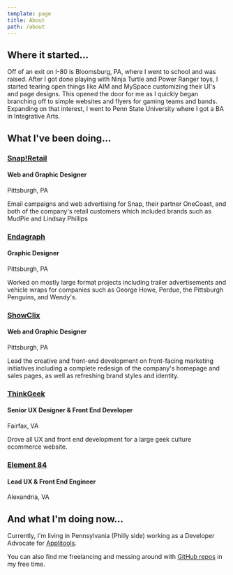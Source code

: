 ```yaml
---
template: page
title: About
path: /about
---
```

## Where it started...

Off of an exit on I-80 is Bloomsburg, PA, where I went to school and was raised. After I got done playing with Ninja Turtle and Power Ranger toys, I started tearing open things like AIM and MySpace customizing their UI's and page designs. This opened the door for me as I quickly began branching off to simple websites and flyers for gaming teams and bands. Expanding on that interest, I went to Penn State University where I got a BA in Integrative Arts.

## What I've been doing...

### [Snap!Retail](https://snapretail.com/)

#### Web and Graphic Designer

Pittsburgh, PA

Email campaigns and web advertising for Snap, their partner OneCoast, and both of the company's retail customers which included brands such as MudPie and Lindsay Phillips

### [Endagraph](http://endagraph.com/)

#### Graphic Designer

Pittsburgh, PA

Worked on mostly large format projects including trailer advertisements and vehicle wraps for companies such as George Howe, Perdue, the Pittsburgh Penguins, and Wendy's.

### [ShowClix](http://showclix.com/)

#### Web and Graphic Designer

Pittsburgh, PA

Lead the creative and front-end development on front-facing marketing initiatives including a complete redesign of the company's homepage and sales pages, as well as refreshing brand styles and identity.

### [ThinkGeek](http://thinkgeek.com)

#### Senior UX Designer & Front End Developer

Fairfax, VA

Drove all UX and front end development for a large geek culture ecommerce website.

### [Element 84](https://element84.com/)

#### Lead UX & Front End Engineer

Alexandria, VA

## And what I'm doing now...

Currently, I'm living in Pennsylvania (Philly side) working as a Developer Advocate for [Applitools](https://applitools.com/).

You can also find me freelancing and messing around with [GitHub repos](https://github.com/colbyfayock) in my free time.